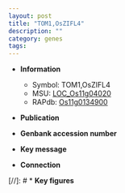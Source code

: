 ```yaml
---
layout: post
title: "TOM1,OsZIFL4"
description: ""
category: genes
tags: 
---
```


* **Information**  
    + Symbol: TOM1,OsZIFL4  
    + MSU: [LOC_Os11g04020](http://rice.uga.edu/cgi-bin/ORF_infopage.cgi?orf=LOC_Os11g04020)  
    + RAPdb: [Os11g0134900](http://rapdb.dna.affrc.go.jp/viewer/gbrowse_details/irgsp1?name=Os11g0134900)  

* **Publication**  

* **Genbank accession number**  

* **Key message**  

* **Connection**  

[//]: # * **Key figures**  


